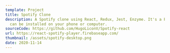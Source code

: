 ```yaml
---
template: Project
title: Spotify Clone
description: A Spotify clone using React, Redux, Jest, Enzyme. It's a PWA so it
  can be installed on your phone or computer.
sourceCode: https://github.com/HugoLiconV/Spotify-react
url: https://react-spotify-player.firebaseapp.com/
thumbnail: /assets/spotify-desktop.png
date: 2020-11-14
---
```

